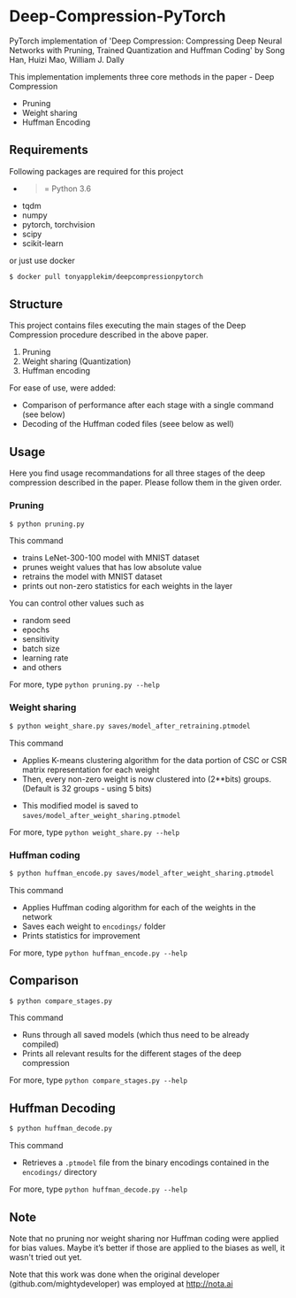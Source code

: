 # Deep-Compression-PyTorch
PyTorch implementation of 'Deep Compression: Compressing Deep Neural Networks with Pruning, Trained Quantization and Huffman Coding'  by Song Han, Huizi Mao, William J. Dally

This implementation implements three core methods in the paper - Deep Compression
- Pruning
- Weight sharing
- Huffman Encoding

## Requirements
Following packages are required for this project
- >= Python 3.6
- tqdm
- numpy
- pytorch, torchvision
- scipy
- scikit-learn

or just use docker
``` bash
$ docker pull tonyapplekim/deepcompressionpytorch
```
## Structure

This project contains files executing the main stages of the Deep Compression procedure described in the above paper.
1. Pruning
2. Weight sharing (Quantization)
3. Huffman encoding

For ease of use, were added:
- Comparison of performance after each stage with a single command (see below)
- Decoding of the Huffman coded files (seee below as well)

## Usage
Here you find usage recommandations for all three stages of the deep compression described in the paper. Please follow them in the given order.

### Pruning
``` bash
$ python pruning.py
```
This command
- trains LeNet-300-100 model with MNIST dataset
- prunes weight values that has low absolute value
- retrains the model with MNIST dataset
- prints out non-zero statistics for each weights in the layer

You can control other values such as
- random seed
- epochs
- sensitivity
- batch size
- learning rate
- and others

For more, type `python pruning.py --help`

### Weight sharing
``` bash
$ python weight_share.py saves/model_after_retraining.ptmodel
```
This command
* Applies K-means clustering algorithm for the data portion of CSC or CSR matrix representation for each weight
* Then, every non-zero weight is now clustered into (2**bits) groups.
(Default is 32 groups - using 5 bits)
- This modified model is saved to
`saves/model_after_weight_sharing.ptmodel`

For more, type `python weight_share.py --help`

### Huffman coding
``` bash
$ python huffman_encode.py saves/model_after_weight_sharing.ptmodel
```
This command
- Applies Huffman coding algorithm for each of the weights in the network
- Saves each weight to `encodings/` folder
- Prints statistics for improvement

For more, type `python huffman_encode.py --help`

## Comparison
``` bash
$ python compare_stages.py
```

This command
- Runs through all saved models (which thus need to be already compiled)
- Prints all relevant results for the different stages of the deep compression

For more, type `python compare_stages.py --help`

## Huffman Decoding
``` bash
$ python huffman_decode.py
```

This command
- Retrieves a `.ptmodel` file from the binary encodings contained in the `encodings/` directory

For more, type `python huffman_decode.py --help`

## Note
Note that no pruning nor weight sharing nor Huffman coding were applied for bias values. Maybe it’s better if those are applied to the biases as well, it wasn't tried out yet.

Note that this work was done when the original developer (github.com/mightydeveloper) was employed at http://nota.ai

